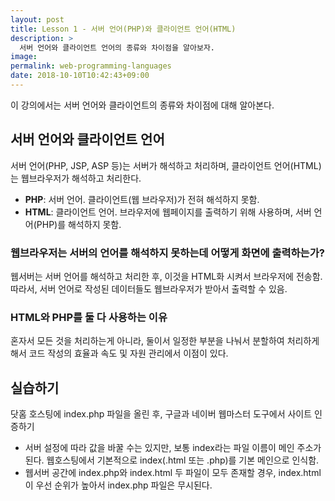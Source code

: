 ```yaml
---
layout: post
title: Lesson 1 - 서버 언어(PHP)와 클라이언트 언어(HTML)
description: >
  서버 언어와 클라이언트 언어의 종류와 차이점을 알아보자. 
image: 
permalink: web-programming-languages
date: 2018-10-10T10:42:43+09:00
---
```


이 강의에서는 서버 언어와 클라이언트의 종류와 차이점에 대해 알아본다.

## 서버 언어와 클라이언트 언어
서버 언어(PHP, JSP, ASP 등)는 서버가 해석하고 처리하며, 클라이언트 언어(HTML)는 웹브라우저가 해석하고 처리한다.
* **PHP**: 서버 언어. 클라이언트(웹 브라우저)가 전혀 해석하지 못함.
* **HTML**: 클라이언트 언어. 브라우저에 웹페이지를 출력하기 위해 사용하며, 서버 언어(PHP)를 해석하지 못함.

### 웹브라우저는 서버의 언어를 해석하지 못하는데 어떻게 화면에 출력하는가?
웹서버는 서버 언어를 해석하고 처리한 후, 이것을 HTML화 시켜서 브라우저에 전송함. 따라서, 서버 언어로 작성된 데이터들도 웹브라우저가 받아서 출력할 수 있음.

### HTML와 PHP를 둘 다 사용하는 이유
혼자서 모든 것을 처리하는게 아니라, 둘이서 일정한 부분을 나눠서 분할하여 처리하게 해서 코드 작성의 효율과 속도 및 자원 관리에서 이점이 있다.

## 실습하기
닷홈 호스팅에 index.php 파일을 올린 후, 구글과 네이버 웹마스터 도구에서 사이트 인증하기

* 서버 설정에 따라 값을 바꿀 수는 있지만, 보통 index라는 파일 이름이 메인 주소가 된다. 웹호스팅에서 기본적으로 index(.html 또는 .php)를 기본 메인으로 인식함.
* 웹서버 공간에 index.php와 index.html 두 파일이 모두 존재할 경우, index.html이 우선 순위가 높아서 index.php 파일은 무시된다.

